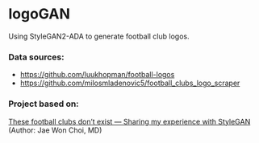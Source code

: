 # logoGAN
Using StyleGAN2-ADA to generate football club logos.

### Data sources:
- https://github.com/luukhopman/football-logos
- https://github.com/milosmladenovic5/football_clubs_logo_scraper

### Project based on:
[These football clubs don’t exist — Sharing my experience with StyleGAN](https://medium.com/analytics-vidhya/these-football-clubs-dont-exist-sharing-my-experience-with-stylegan-7d02e4b34914) (Author: Jae Won Choi, MD)
